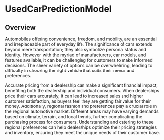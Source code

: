 # UsedCarPredictionModel
## Overview
Automobiles offering convenience, freedom, and mobility, are an essential and irreplaceable part of everyday life.  The significance of cars extends beyond mere transportation; they also symbolize personal status and identity. However, with the myriad of manufacturers, car models, and features available, it can be challenging for customers to make informed decisions. The sheer variety of options can be overwhelming, leading to difficulty in choosing the right vehicle that suits their needs and preferences.

Accurate pricing from a dealership can make a significant financial impact, benefiting both the dealership and individual consumers. When dealerships price their cars accurately, it can lead to increased sales and higher customer satisfaction, as buyers feel they are getting fair value for their money. Additionally, regional fashion and preferences play a crucial role in the regional automotive market. Different areas may have varying demands based on climate, terrain, and local trends, further complicating the purchasing process for consumers. Understanding and catering to these regional preferences can help dealerships optimize their pricing strategies and inventory, ensuring they meet the unique needs of their customer base.
